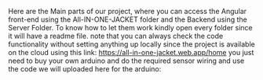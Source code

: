 Here are the Main parts of our project, where you can access the Angular front-end using the All-IN-ONE-JACKET folder and the Backend using the Server Folder.
To know how to let them work kindly open every folder since it will have a readme file.
note that you can always check the code functionality without setting anything up locally since the project is available on the cloud using this link: https://all-in-one-jacket.web.app/home
you just need to buy your own arduino and do the required sensor wiring and use the code we will uploaded here for the arduino: 
